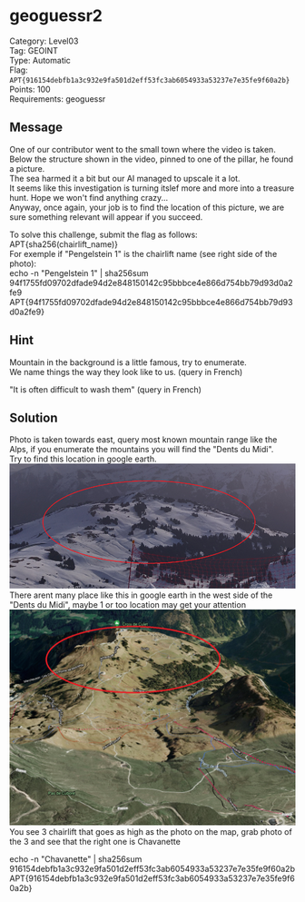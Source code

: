 # geoguessr2

Category: Level03  
Tag: GEOINT  
Type: Automatic  
Flag: `APT{916154debfb1a3c932e9fa501d2eff53fc3ab6054933a53237e7e35fe9f60a2b}`  
Points: 100  
Requirements: geoguessr  

## Message
One of our contributor went to the small town where the video is taken.  
Below the structure shown in the video, pinned to one of the pillar, he found a picture.  
The sea harmed it a bit but our AI managed to upscale it a lot.  
It seems like this investigation is turning itslef more and more into a treasure hunt. Hope we won't find anything crazy...  
Anyway, once again, your job is to find the location of this picture, we are sure something relevant will appear if you succeed.  

To solve this challenge, submit the flag as follows: APT{sha256(chairlift_name)}  
For exemple if "Pengelstein 1" is the chairlift name (see right side of the photo):  
echo -n "Pengelstein 1" | sha256sum  
94f1755fd09702dfade94d2e848150142c95bbbce4e866d754bb79d93d0a2fe9  
APT{94f1755fd09702dfade94d2e848150142c95bbbce4e866d754bb79d93d0a2fe9}  

## Hint
Mountain in the background is a little famous, try to enumerate.  
We name things the way they look like to us. (query in French)  

"It is often difficult to wash them" (query in French)

## Solution
Photo is taken towards east, query most known mountain range like the Alps, if you enumerate the mountains you will find the "Dents du Midi".  
Try to find this location in google earth.
![photo_highlight](solution1.png)
There arent many place like this in google earth in the west side of the "Dents du Midi", maybe 1 or too location may get your attention
![photo_highlight_earth](solution2.png)
You see 3 chairlift that goes as high as the photo on the map, grab photo of the 3 and see that the right one is Chavanette

echo -n "Chavanette" | sha256sum  
916154debfb1a3c932e9fa501d2eff53fc3ab6054933a53237e7e35fe9f60a2b  
APT{916154debfb1a3c932e9fa501d2eff53fc3ab6054933a53237e7e35fe9f60a2b}  
